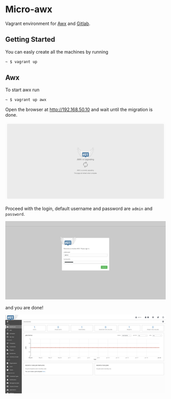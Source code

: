 # Micro-awx

Vagrant environment for [Awx](https://github.com/ansible/awx) and [Gitlab](https://gitlab.com).


## Getting Started

You can easly create all the machines by running

```sh
~ $ vagrant up
```

## Awx

To start awx run


``` sh
~ $ vagrant up awx
```

Open the browser at http://192.168.50.10 and wait until the migration is done.

![Awx migration](.images/awx_upgrading.png)

Proceed with the login, default username and password are `admin` and `password`.

![Awx login](.images/awx_login.png)

and you are done!

![Awx dashboard](.images/awx_dashboard.png)
